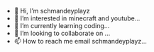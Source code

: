- 👋 Hi, I’m schmandeyplayz
- 👀 I’m interested in minecraft and youtube...
- 🌱 I’m currently learning coding...
- 💞️ I’m looking to collaborate on ...
- 📫 How to reach me email schmandeyplayz...

<!---
andeyplayz/andeyplayz is a ✨ special ✨ repository because its `README.md` (this file) appears on your GitHub profile.
You can click the Preview link to take a look at your changes.
--->
